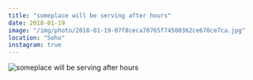 ```yaml
---
title: "someplace will be serving after hours"
date: 2018-01-19
image: "/img/photo/2018-01-19-07f8ceca70765f74500362ce670ce7ca.jpg"
location: "Soho"
instagram: true
---
```


![someplace will be serving after hours](/img/photo/2018-01-19-07f8ceca70765f74500362ce670ce7ca.jpg)
